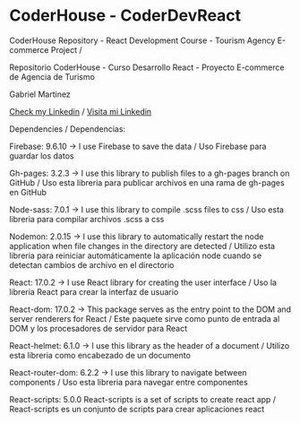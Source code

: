 # CoderHouse - CoderDevReact

CoderHouse Repository - React Development Course - Tourism Agency E-commerce Project /

Repositorio CoderHouse - Curso Desarrollo React - Proyecto E-commerce de Agencia de Turismo

Gabriel Martinez

[Check my Linkedin](https://www.linkedin.com/in/gabriel-martinez-72a361184/) / [Visita mi Linkedin](https://www.linkedin.com/in/gabriel-martinez-72a361184/)


Dependencies / Dependencias:

Firebase: 9.6.10 -> 
I use Firebase to save the data / Uso Firebase para guardar los datos

Gh-pages: 3.2.3 ->
I use this library to publish files to a gh-pages branch on GitHub / Uso esta libreria para publicar archivos en una rama de gh-pages en GitHub

Node-sass: 7.0.1 ->
I use this library to compile .scss files to css / Uso esta libreria para compilar archivos .scss a css

Nodemon: 2.0.15 ->
I use this library to automatically restart the node application when file changes in the directory are detected /
Utilizo esta libreria para reiniciar automáticamente la aplicación node cuando se detectan cambios de archivo en el directorio

React: 17.0.2 ->
I use React library for creating the user interface / Uso la libreria React para crear la interfaz de usuario

React-dom: 17.0.2 ->
This package serves as the entry point to the DOM and server renderers for React / 
Este paquete sirve como punto de entrada al DOM y los procesadores de servidor para React

React-helmet: 6.1.0 ->
I use this library as the header of a document / Utilizo esta libreria como encabezado de un documento 

React-router-dom: 6.2.2 -> 
I use this library to navigate between components / Uso esta libreria para navegar entre componentes

React-scripts: 5.0.0
React-scripts is a set of scripts to create react app / 
React-scripts es un conjunto de scripts para crear aplicaciones react
